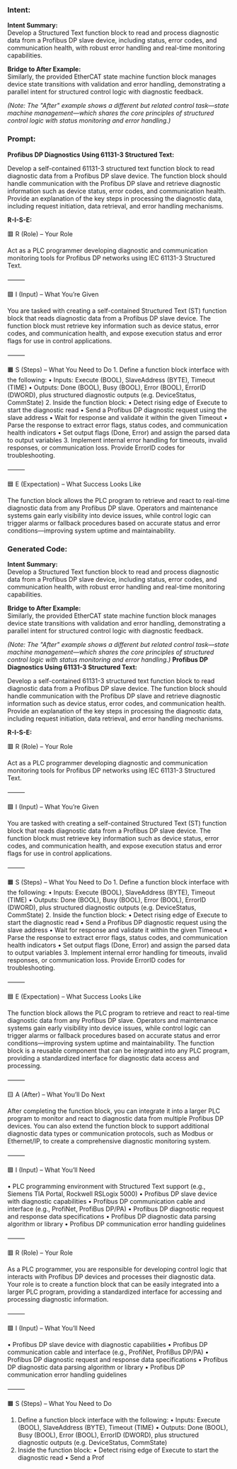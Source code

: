 ### Intent:
**Intent Summary:**  
Develop a Structured Text function block to read and process diagnostic data from a Profibus DP slave device, including status, error codes, and communication health, with robust error handling and real-time monitoring capabilities.  

**Bridge to After Example:**  
Similarly, the provided EtherCAT state machine function block manages device state transitions with validation and error handling, demonstrating a parallel intent for structured control logic with diagnostic feedback.  

*(Note: The "After" example shows a different but related control task—state machine management—which shares the core principles of structured control logic with status monitoring and error handling.)*

### Prompt:
**Profibus DP Diagnostics Using 61131-3 Structured Text:**

Develop a self-contained 61131-3 structured text function block to read diagnostic data from a Profibus DP slave device. The function block should handle communication with the Profibus DP slave and retrieve diagnostic information such as device status, error codes, and communication health. Provide an explanation of the key steps in processing the diagnostic data, including request initiation, data retrieval, and error handling mechanisms.

**R-I-S-E:**

🟥 R (Role) – Your Role

Act as a PLC programmer developing diagnostic and communication monitoring tools for Profibus DP networks using IEC 61131-3 Structured Text.

⸻

🟩 I (Input) – What You’re Given

You are tasked with creating a self-contained Structured Text (ST) function block that reads diagnostic data from a Profibus DP slave device. The function block must retrieve key information such as device status, error codes, and communication health, and expose execution status and error flags for use in control applications.

⸻

🟧 S (Steps) – What You Need to Do
	1.	Define a function block interface with the following:
	•	Inputs: Execute (BOOL), SlaveAddress (BYTE), Timeout (TIME)
	•	Outputs: Done (BOOL), Busy (BOOL), Error (BOOL), ErrorID (DWORD), plus structured diagnostic outputs (e.g. DeviceStatus, CommState)
	2.	Inside the function block:
	•	Detect rising edge of Execute to start the diagnostic read
	•	Send a Profibus DP diagnostic request using the slave address
	•	Wait for response and validate it within the given Timeout
	•	Parse the response to extract error flags, status codes, and communication health indicators
	•	Set output flags (Done, Error) and assign the parsed data to output variables
	3.	Implement internal error handling for timeouts, invalid responses, or communication loss. Provide ErrorID codes for troubleshooting.

⸻

🟦 E (Expectation) – What Success Looks Like

The function block allows the PLC program to retrieve and react to real-time diagnostic data from any Profibus DP slave. Operators and maintenance systems gain early visibility into device issues, while control logic can trigger alarms or fallback procedures based on accurate status and error conditions—improving system uptime and maintainability.

### Generated Code:
**Intent Summary:**  
Develop a Structured Text function block to read and process diagnostic data from a Profibus DP slave device, including status, error codes, and communication health, with robust error handling and real-time monitoring capabilities.  

**Bridge to After Example:**  
Similarly, the provided EtherCAT state machine function block manages device state transitions with validation and error handling, demonstrating a parallel intent for structured control logic with diagnostic feedback.  

*(Note: The "After" example shows a different but related control task—state machine management—which shares the core principles of structured control logic with status monitoring and error handling.)*
**Profibus DP Diagnostics Using 61131-3 Structured Text:**

Develop a self-contained 61131-3 structured text function block to read diagnostic data from a Profibus DP slave device. The function block should handle communication with the Profibus DP slave and retrieve diagnostic information such as device status, error codes, and communication health. Provide an explanation of the key steps in processing the diagnostic data, including request initiation, data retrieval, and error handling mechanisms.

**R-I-S-E:**

🟥 R (Role) – Your Role

Act as a PLC programmer developing diagnostic and communication monitoring tools for Profibus DP networks using IEC 61131-3 Structured Text.

⸻

🟩 I (Input) – What You’re Given

You are tasked with creating a self-contained Structured Text (ST) function block that reads diagnostic data from a Profibus DP slave device. The function block must retrieve key information such as device status, error codes, and communication health, and expose execution status and error flags for use in control applications.

⸻

🟧 S (Steps) – What You Need to Do
	1.	Define a function block interface with the following:
	•	Inputs: Execute (BOOL), SlaveAddress (BYTE), Timeout (TIME)
	•	Outputs: Done (BOOL), Busy (BOOL), Error (BOOL), ErrorID (DWORD), plus structured diagnostic outputs (e.g. DeviceStatus, CommState)
	2.	Inside the function block:
	•	Detect rising edge of Execute to start the diagnostic read
	•	Send a Profibus DP diagnostic request using the slave address
	•	Wait for response and validate it within the given Timeout
	•	Parse the response to extract error flags, status codes, and communication health indicators
	•	Set output flags (Done, Error) and assign the parsed data to output variables
	3.	Implement internal error handling for timeouts, invalid responses, or communication loss. Provide ErrorID codes for troubleshooting.

⸻

🟦 E (Expectation) – What Success Looks Like

The function block allows the PLC program to retrieve and react to real-time diagnostic data from any Profibus DP slave. Operators and maintenance systems gain early visibility into device issues, while control logic can trigger alarms or fallback procedures based on accurate status and error conditions—improving system uptime and maintainability. The function block is a reusable component that can be integrated into any PLC program, providing a standardized interface for diagnostic data access and processing.

⸻

🟨 A (After) – What You’ll Do Next

After completing the function block, you can integrate it into a larger PLC program to monitor and react to diagnostic data from multiple Profibus DP devices. You can also extend the function block to support additional diagnostic data types or communication protocols, such as Modbus or Ethernet/IP, to create a comprehensive diagnostic monitoring system.

⸻

🟩 I (Input) – What You’ll Need

•	PLC programming environment with Structured Text support (e.g., Siemens TIA Portal, Rockwell RSLogix 5000)
•	Profibus DP slave device with diagnostic capabilities
•	Profibus DP communication cable and interface (e.g., ProfiNet, ProfiBus DP/PA)
•	Profibus DP diagnostic request and response data specifications
•	Profibus DP diagnostic data parsing algorithm or library
•	Profibus DP communication error handling guidelines

⸻

🟥 R (Role) – Your Role

As a PLC programmer, you are responsible for developing control logic that interacts with Profibus DP devices and processes their diagnostic data. Your role is to create a function block that can be easily integrated into a larger PLC program, providing a standardized interface for accessing and processing diagnostic information.

⸻

🟩 I (Input) – What You’ll Need

•	Profibus DP slave device with diagnostic capabilities
•	Profibus DP communication cable and interface (e.g., ProfiNet, ProfiBus DP/PA)
•	Profibus DP diagnostic request and response data specifications
•	Profibus DP diagnostic data parsing algorithm or library
•	Profibus DP communication error handling guidelines

⸻

🟧 S (Steps) – What You Need to Do

1.	Define a function block interface with the following:
	•	Inputs: Execute (BOOL), SlaveAddress (BYTE), Timeout (TIME)
	•	Outputs: Done (BOOL), Busy (BOOL), Error (BOOL), ErrorID (DWORD), plus structured diagnostic outputs (e.g. DeviceStatus, CommState)
2.	Inside the function block:
	•	Detect rising edge of Execute to start the diagnostic read
	•	Send a Prof
